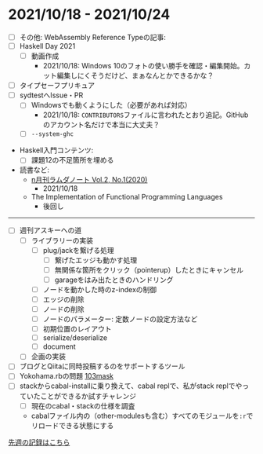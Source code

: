 # 2021/10/18 - 2021/10/24

- [ ] その他: WebAssembly Reference Typeの記事:
- [ ] Haskell Day 2021
    - [ ] 動画作成
        - 2021/10/18: Windows 10のフォトの使い勝手を確認・編集開始。カット編集しにくそうだけど、まぁなんとかできるかな？
- [ ] タイプセーフプリキュア
- [ ] sydtestへIssue・PR
    - [ ] Windowsでも動くようにした（必要があれば対応）
        - 2021/10/18: `CONTRIBUTORS`ファイルに言われたとおり追記。GitHubのアカウント名だけで本当に大丈夫？
    - [ ] `--system-ghc`
- Haskell入門コンテンツ:
    - [ ] 課題12の不足箇所を埋める
- 読書など:
    - [n月刊ラムダノート Vol.2, No.1(2020)](https://www.lambdanote.com/products/nmonthly-vol-2-no-1-2020-ebook?variant=31876236214356)
        - 2021/10/18
    - The Implementation of Functional Programming Languages
        - 後回し

------

- [ ] 週刊アスキーへの道
    - [ ] ライブラリーの実装
        - [ ] plug/jackを繋げる処理
            - [ ] 繋げたエッジも動かす処理
            - [ ] 無関係な箇所をクリック（pointerup）したときにキャンセル
            - [ ] garageをはみ出たときのハンドリング
        - [ ] ノードを動かした時のz-indexの制御
        - [ ] エッジの削除
        - [ ] ノードの削除
        - [ ] ノードのパラメーター: 定数ノードの設定方法など
        - [ ] 初期位置のレイアウト
        - [ ] serialize/deserialize
        - [ ] document
    - [ ] 企画の実装
- [ ] ブログとQiitaに同時投稿するのをサポートするツール
- [ ] Yokohama.rbの問題 [103mask](http://nabetani.sakura.ne.jp/yokohamarb/103mask/)
- [ ] stackからcabal-installに乗り換えて、cabal replで、私がstack replでやっていたことができるか試すチャレンジ
    - [ ] 現在のcabal・stackの仕様を調査
    - cabalファイル内の（other-modulesも含む）すべてのモジュールを`:r`でリロードできる状態にする

[先週の記録はこちら](https://github.com/igrep/daily-commits/blob/35f6c9252924b6a4f586e4b262eab6bdd4fc86da/yesterday.md)
